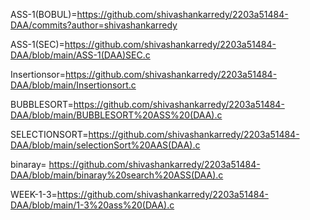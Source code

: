 ASS-1(BOBUL)=https://github.com/shivashankarredy/2203a51484-DAA/commits?author=shivashankarredy

ASS-1(SEC)=https://github.com/shivashankarredy/2203a51484-DAA/blob/main/ASS-1(DAA)SEC.c

Insertionsor=https://github.com/shivashankarredy/2203a51484-DAA/blob/main/Insertionsort.c

BUBBLESORT=https://github.com/shivashankarredy/2203a51484-DAA/blob/main/BUBBLESORT%20ASS%20(DAA).c

SELECTIONSORT=https://github.com/shivashankarredy/2203a51484-DAA/blob/main/selectionSort%20AAS(DAA).c

binaray= https://github.com/shivashankarredy/2203a51484-DAA/blob/main/binaray%20search%20ASS(DAA).c

WEEK-1-3=https://github.com/shivashankarredy/2203a51484-DAA/blob/main/1-3%20ass%20(DAA).c
